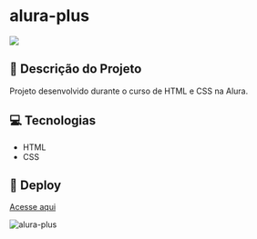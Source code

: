 # alura-plus
<p align="left">
   <img src="http://img.shields.io/static/v1?label=STATUS&message=CONCLUIDO&color=GREEN&style=for-the-badge"/>
</p>

## :memo: Descrição do Projeto

Projeto desenvolvido durante o curso de HTML e CSS na Alura.

## 💻 Tecnologias 
- HTML
- CSS

## 🚀 Deploy

[Acesse aqui](https://luizaboaventura.github.io/alura-plus/)

![alura-plus](https://user-images.githubusercontent.com/110929562/217962017-6122181e-0465-411f-8c45-5cc1f9f433e2.png)
